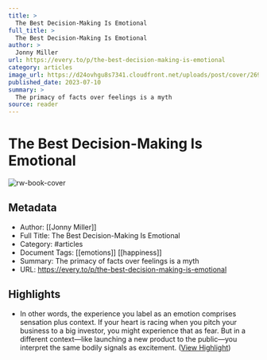 ```yaml
---
title: >
  The Best Decision-Making Is Emotional
full_title: >
  The Best Decision-Making Is Emotional
author: >
  Jonny Miller
url: https://every.to/p/the-best-decision-making-is-emotional
category: articles
image_url: https://d24ovhgu8s7341.cloudfront.net/uploads/post/cover/2691/LgT_L67SADp3DYfk3obE_zG0cNhiOvot57a2F9QoxjIi-f7gh5UhOzqCrKMjc-hmfVKyACFRU5COsHTOmnNsOBKURp39yAZG0RxjxbTLPpPdbP4y-fEiaqub5CWV.png
published_date: 2023-07-10
summary: >
  The primacy of facts over feelings is a myth
source: reader
---
```

# The Best Decision-Making Is Emotional

![rw-book-cover](https://d24ovhgu8s7341.cloudfront.net/uploads/post/cover/2691/LgT_L67SADp3DYfk3obE_zG0cNhiOvot57a2F9QoxjIi-f7gh5UhOzqCrKMjc-hmfVKyACFRU5COsHTOmnNsOBKURp39yAZG0RxjxbTLPpPdbP4y-fEiaqub5CWV.png)

## Metadata
- Author: [[Jonny Miller]]
- Full Title: The Best Decision-Making Is Emotional
- Category: #articles
- Document Tags: [[emotions]] [[happiness]] 
- Summary: The primacy of facts over feelings is a myth
- URL: https://every.to/p/the-best-decision-making-is-emotional

## Highlights
- In other words, the experience you label as an emotion comprises sensation plus context. If your heart is racing when you pitch your business to a big investor, you might experience that as fear. But in a different context—like launching a new product to the public—you interpret the same bodily signals as excitement. ([View Highlight](https://read.readwise.io/read/01h97z9cwpd52w0nv9da3fdn6v))



